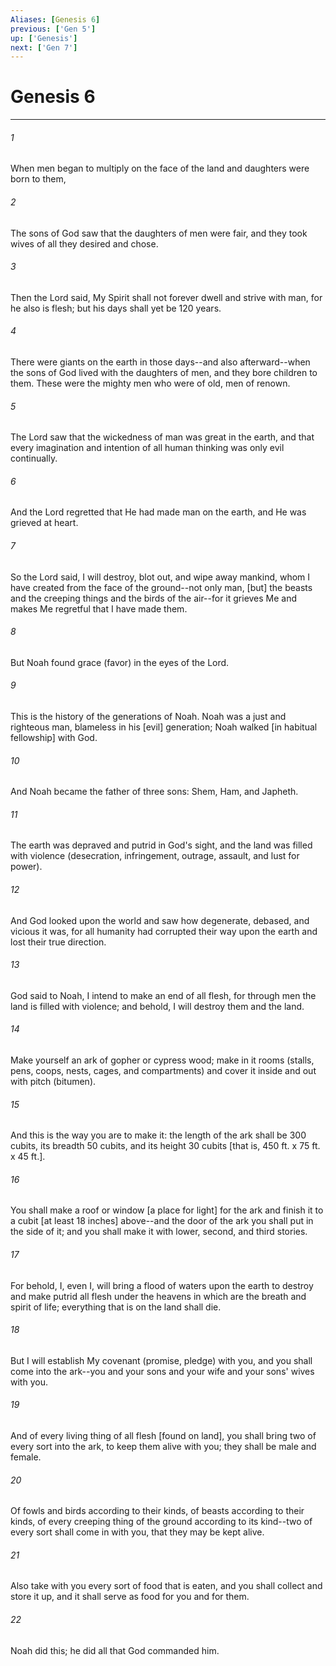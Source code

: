 ```yaml
---
Aliases: [Genesis 6]
previous: ['Gen 5']
up: ['Genesis']
next: ['Gen 7']
---
```

# Genesis 6

***














###### 1 






When men began to multiply on the face of the land and daughters were born to them, 













###### 2 






The sons of God saw that the daughters of men were fair, and they took wives of all they desired and chose. 













###### 3 






Then the Lord said, My Spirit shall not forever dwell and strive with man, for he also is flesh; but his days shall yet be 120 years. 













###### 4 






There were giants on the earth in those days--and also afterward--when the sons of God lived with the daughters of men, and they bore children to them. These were the mighty men who were of old, men of renown. 













###### 5 






The Lord saw that the wickedness of man was great in the earth, and that every imagination and intention of all human thinking was only evil continually. 













###### 6 






And the Lord regretted that He had made man on the earth, and He was grieved at heart. 













###### 7 






So the Lord said, I will destroy, blot out, and wipe away mankind, whom I have created from the face of the ground--not only man, [but] the beasts and the creeping things and the birds of the air--for it grieves Me and makes Me regretful that I have made them. 













###### 8 






But Noah found grace (favor) in the eyes of the Lord. 













###### 9 






This is the history of the generations of Noah. Noah was a just and righteous man, blameless in his [evil] generation; Noah walked [in habitual fellowship] with God. 













###### 10 






And Noah became the father of three sons: Shem, Ham, and Japheth. 













###### 11 






The earth was depraved and putrid in God's sight, and the land was filled with violence (desecration, infringement, outrage, assault, and lust for power). 













###### 12 






And God looked upon the world and saw how degenerate, debased, and vicious it was, for all humanity had corrupted their way upon the earth and lost their true direction. 













###### 13 






God said to Noah, I intend to make an end of all flesh, for through men the land is filled with violence; and behold, I will destroy them and the land. 













###### 14 






Make yourself an ark of gopher or cypress wood; make in it rooms (stalls, pens, coops, nests, cages, and compartments) and cover it inside and out with pitch (bitumen). 













###### 15 






And this is the way you are to make it: the length of the ark shall be 300 cubits, its breadth 50 cubits, and its height 30 cubits [that is, 450 ft. x 75 ft. x 45 ft.]. 













###### 16 






You shall make a roof or window [a place for light] for the ark and finish it to a cubit [at least 18 inches] above--and the door of the ark you shall put in the side of it; and you shall make it with lower, second, and third stories. 













###### 17 






For behold, I, even I, will bring a flood of waters upon the earth to destroy and make putrid all flesh under the heavens in which are the breath and spirit of life; everything that is on the land shall die. 













###### 18 






But I will establish My covenant (promise, pledge) with you, and you shall come into the ark--you and your sons and your wife and your sons' wives with you. 













###### 19 






And of every living thing of all flesh [found on land], you shall bring two of every sort into the ark, to keep them alive with you; they shall be male and female. 













###### 20 






Of fowls and birds according to their kinds, of beasts according to their kinds, of every creeping thing of the ground according to its kind--two of every sort shall come in with you, that they may be kept alive. 













###### 21 






Also take with you every sort of food that is eaten, and you shall collect and store it up, and it shall serve as food for you and for them. 













###### 22 






Noah did this; he did all that God commanded him.

